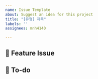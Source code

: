 ```yaml
---
name: Issue Template
about: Suggest an idea for this project
title: "[유형] 제목"
labels: ''
assignees: mnh4140

---
```


## 📌 Feature Issue
<!-- 구현할 기능을 설명해주세요. -->

## 📝 To-do
<!-- 해야 할 일들을 적어주세요. -->
